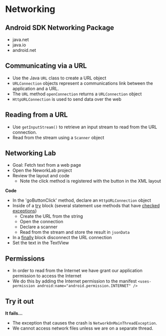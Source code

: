 # Networking

## Android SDK Networking Package
- java.net
- java.io
- android.net

## Communicating via a URL
- Use the Java `URL` class to create a URL object
- `URLConnection` objects represent a communications link between the application and a URL.
- The `URL` method `openConnection` returns a `URLConnection` object
- `HttpURLConnection` is used to send data over the web

## Reading from a URL
- Use `getInputStream()` to retrieve an input stream to read from the URL connection.
- Read from the stream using a `Scanner` object

## Networking Lab
- Goal: Fetch text from a web page  
- Open the NeworkLab project
- Review the layout and code
  - Note the click method is registered with the button in the XML layout


 **Code**
- In the 'goButtonClick' method, declare an `HttpURLConnection` object
- Inside of a [try](https://docs.oracle.com/javase/tutorial/essential/exceptions/catch.html) block (several statement use methods that have [checked exceptions](https://www.geeksforgeeks.org/checked-vs-unchecked-exceptions-in-java/))
  - Create the URL from the string
  - Open the connection
  - Declare a scanner
  - Read from the stream and store the result in `jsonData`
- In a [finally](https://docs.oracle.com/javase/tutorial/essential/exceptions/finally.html) block disconnect the URL connection
- Set the text in the TextView


## Permissions
- In order to read from the Internet we have grant our application permission to access the Internet
- We do this by adding the Internet permission to the manifest
`<uses-permission android:name="android.permission.INTERNET" />`

## Try it out
**It fails…**
- The exception that causes the crash is `NetworkOnMainThreadException`.
- We cannot access network files unless we are on a separate thread.
